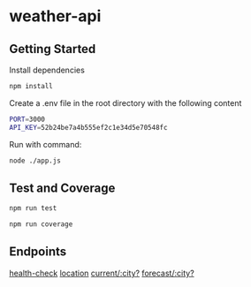 # weather-api

## Getting Started

Install dependencies

```bash
npm install
```

Create a .env file in the root directory with the following content

```bash
PORT=3000
API_KEY=52b24be7a4b555ef2c1e34d5e70548fc
```

Run with command:

```bash
node ./app.js
```

## Test and Coverage

```bash
npm run test
```

```bash
npm run coverage
```

## Endpoints

[health-check](http://localhost:3000/)
[location](http://localhost:3000/v1/location/)
[current/:city?](http://localhost:3000/v1/current/Buenos%20Aires/)
[forecast/:city?](http://localhost:3000/v1/forecast/Buenos%20Aires/)
